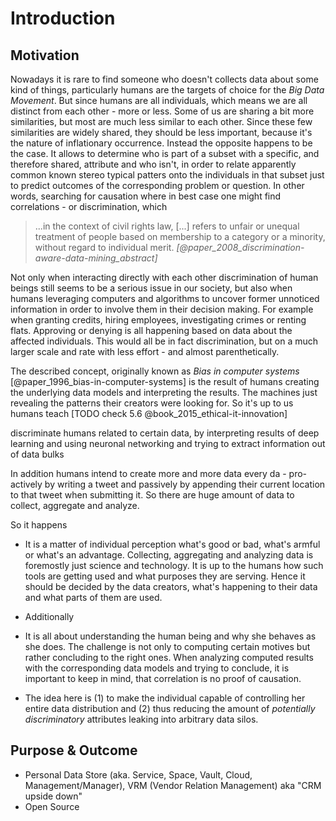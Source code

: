 Introduction
==========================================



## Motivation

Nowadays it is rare to find someone who doesn't collects data about some kind of things, 
particularly humans are the targets of choice for the *Big Data Movement*. But since 
humans are all individuals, which means we are all distinct from each other - more or less.
Some of us are sharing a bit more similarities, but most are much less similar to each other.
Since these few similarities are widely shared, they should be less important, because it's 
the nature of inflationary occurrence. Instead the opposite happens to be the case. It allows
to determine who is part of a subset with a specific, and therefore shared, attribute and who 
isn't, in order to relate apparently common known stereo typical patters onto the individuals 
in that subset just to predict outcomes of the corresponding problem or question. In other words, 
searching for causation where in best case one might find correlations - or discrimination, which

>   ...in the context of civil rights law, [...] refers to unfair or unequal treatment
>   of people based on membership to a category or a minority, without regard to individual merit.
>   *[@paper_2008_discrimination-aware-data-mining_abstract]*

Not only when interacting directly with each other discrimination of human beings still seems 
to be a serious issue in our society, but also when humans leveraging computers and 
algorithms to uncover former unnoticed information in order to involve them in their decision 
making. For example when granting credits, hiring employees, investigating crimes or renting flats.
Approving or denying is all happening based on data about the affected individuals. This would all 
be in fact discrimination, but on a much larger scale and rate with less effort - and almost 
parenthetically. 

The described concept, originally known as *Bias in computer systems* 
[@paper_1996_bias-in-computer-systems] is the result of humans creating the underlying data models
and interpreting the results. The machines just revealing the patterns their creators were looking 
for. So it's up to us humans teach [TODO check 5.6 @book_2015_ethical-it-innovation]

discriminate humans related to certain data, by interpreting results of deep learning and
using neuronal networking and trying to extract information out of data bulks






In addition humans intend to create more and more data every da - pro-actively by writing a
tweet and passively by appending their current location to that tweet when submitting it.
So there are huge amount of data to collect, aggregate and analyze.

So it happens  







+   It is a matter of individual perception what's good or bad, what's armful or what's an
    advantage. Collecting, aggregating and analyzing data is foremostly just science and 
    technology. It is up to the humans how such tools are getting used and what purposes they 
    are serving. Hence it should be decided by the data creators, what's happening to their 
    data and what parts of them are used.

+   Additionally 



+   It is all about understanding the human being and why she behaves as she does. The 
    challenge is not only to computing certain motives but rather concluding to the right ones. 
    When analyzing computed results with the corresponding data models and trying to conclude, 
    it is important to keep in mind, that correlation is no proof of causation.



+   The idea here is (1) to make the individual capable of controlling her entire data distribution
    and (2) thus reducing the amount of *potentially discriminatory* attributes leaking into 
    arbitrary data silos. 



## Purpose & Outcome

+   Personal Data Store (aka. Service, Space, Vault, Cloud, Management/Manager), VRM (Vendor 
    Relation Management) aka "CRM upside down"
+   Open Source
